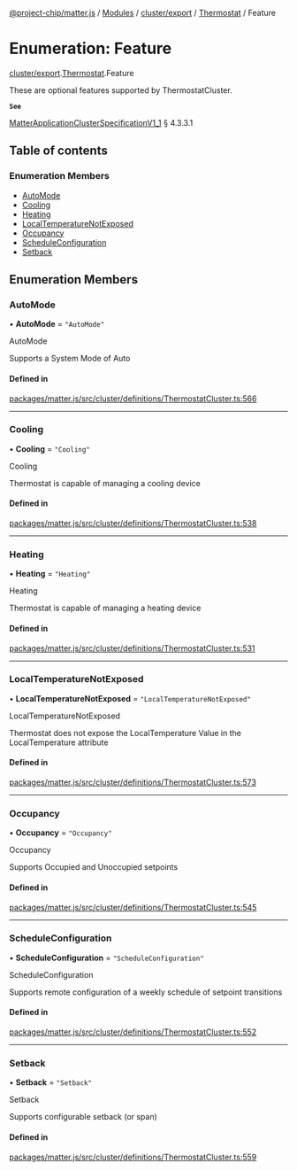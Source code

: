 [@project-chip/matter.js](../README.md) / [Modules](../modules.md) / [cluster/export](../modules/cluster_export.md) / [Thermostat](../modules/cluster_export.Thermostat.md) / Feature

# Enumeration: Feature

[cluster/export](../modules/cluster_export.md).[Thermostat](../modules/cluster_export.Thermostat.md).Feature

These are optional features supported by ThermostatCluster.

**`See`**

[MatterApplicationClusterSpecificationV1_1](../interfaces/spec_export.MatterApplicationClusterSpecificationV1_1.md) § 4.3.3.1

## Table of contents

### Enumeration Members

- [AutoMode](cluster_export.Thermostat.Feature.md#automode)
- [Cooling](cluster_export.Thermostat.Feature.md#cooling)
- [Heating](cluster_export.Thermostat.Feature.md#heating)
- [LocalTemperatureNotExposed](cluster_export.Thermostat.Feature.md#localtemperaturenotexposed)
- [Occupancy](cluster_export.Thermostat.Feature.md#occupancy)
- [ScheduleConfiguration](cluster_export.Thermostat.Feature.md#scheduleconfiguration)
- [Setback](cluster_export.Thermostat.Feature.md#setback)

## Enumeration Members

### AutoMode

• **AutoMode** = ``"AutoMode"``

AutoMode

Supports a System Mode of Auto

#### Defined in

[packages/matter.js/src/cluster/definitions/ThermostatCluster.ts:566](https://github.com/project-chip/matter.js/blob/dfd1dc35/packages/matter.js/src/cluster/definitions/ThermostatCluster.ts#L566)

___

### Cooling

• **Cooling** = ``"Cooling"``

Cooling

Thermostat is capable of managing a cooling device

#### Defined in

[packages/matter.js/src/cluster/definitions/ThermostatCluster.ts:538](https://github.com/project-chip/matter.js/blob/dfd1dc35/packages/matter.js/src/cluster/definitions/ThermostatCluster.ts#L538)

___

### Heating

• **Heating** = ``"Heating"``

Heating

Thermostat is capable of managing a heating device

#### Defined in

[packages/matter.js/src/cluster/definitions/ThermostatCluster.ts:531](https://github.com/project-chip/matter.js/blob/dfd1dc35/packages/matter.js/src/cluster/definitions/ThermostatCluster.ts#L531)

___

### LocalTemperatureNotExposed

• **LocalTemperatureNotExposed** = ``"LocalTemperatureNotExposed"``

LocalTemperatureNotExposed

Thermostat does not expose the LocalTemperature Value in the LocalTemperature attribute

#### Defined in

[packages/matter.js/src/cluster/definitions/ThermostatCluster.ts:573](https://github.com/project-chip/matter.js/blob/dfd1dc35/packages/matter.js/src/cluster/definitions/ThermostatCluster.ts#L573)

___

### Occupancy

• **Occupancy** = ``"Occupancy"``

Occupancy

Supports Occupied and Unoccupied setpoints

#### Defined in

[packages/matter.js/src/cluster/definitions/ThermostatCluster.ts:545](https://github.com/project-chip/matter.js/blob/dfd1dc35/packages/matter.js/src/cluster/definitions/ThermostatCluster.ts#L545)

___

### ScheduleConfiguration

• **ScheduleConfiguration** = ``"ScheduleConfiguration"``

ScheduleConfiguration

Supports remote configuration of a weekly schedule of setpoint transitions

#### Defined in

[packages/matter.js/src/cluster/definitions/ThermostatCluster.ts:552](https://github.com/project-chip/matter.js/blob/dfd1dc35/packages/matter.js/src/cluster/definitions/ThermostatCluster.ts#L552)

___

### Setback

• **Setback** = ``"Setback"``

Setback

Supports configurable setback (or span)

#### Defined in

[packages/matter.js/src/cluster/definitions/ThermostatCluster.ts:559](https://github.com/project-chip/matter.js/blob/dfd1dc35/packages/matter.js/src/cluster/definitions/ThermostatCluster.ts#L559)
